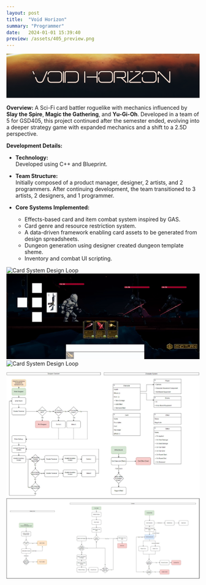 ```yaml
---
layout: post
title:  "Void Horizon"
summary: "Programmer"
date:   2024-01-01 15:39:40
preview: /assets/405_preview.png
---
```


![Title Image](/assets/405_TitleCard.png)

**Overview:**
A Sci-Fi card battler roguelike with mechanics influenced by **Slay the Spire**, **Magic the Gathering**, and **Yu-Gi-Oh**. Developed in a team of 5 for GSD405, this project continued after the semester ended, evolving into a deeper strategy game with expanded mechanics and a shift to a 2.5D perspective.

**Development Details:**
- **Technology:**  
   Developed using C++ and Blueprint.

- **Team Structure:**  
   Initially composed of a product manager, designer, 2 artists, and 2 programmers. After continuing development, the team transitioned to 3 artists, 2 designers, and 1 programmer.

- **Core Systems Implemented:**
  - Effects-based card and item combat system inspired by GAS.
  - Card genre and resource restriction system.
  - A data-driven framework enabling card assets to be generated from design spreadsheets.
  - Dungeon generation using designer created dungeon template sheme.
  - Inventory and combat UI scripting.

![Card System Design Loop](/assets/405gif1.gif)
![Card System Design Loop](/assets/405gif3.gif)
![Card System Design Loop](/assets/405gif2.gif)

![System Loop Image](/assets/405_Loop.png)
![Card System Design Loop](/assets/405_CardSystemDesignLoop3.png)

